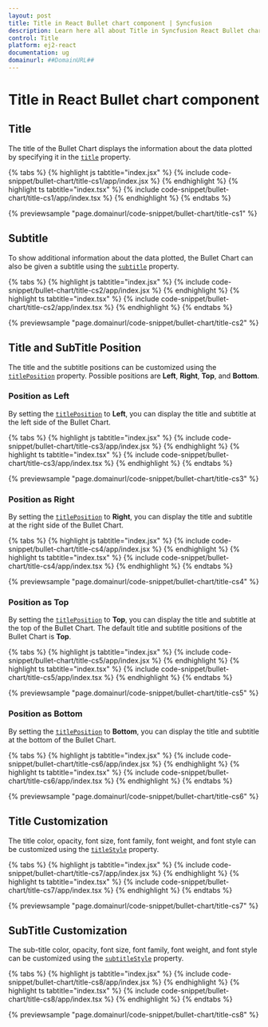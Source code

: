 ```yaml
---
layout: post
title: Title in React Bullet chart component | Syncfusion
description: Learn here all about Title in Syncfusion React Bullet chart component of Syncfusion Essential JS 2 and more.
control: Title 
platform: ej2-react
documentation: ug
domainurl: ##DomainURL##
---
```


# Title in React Bullet chart component

## Title

The title of the Bullet Chart displays the information about the data plotted by specifying it in the [`title`](https://ej2.syncfusion.com/react/documentation/api/bullet-chart/#title) property.

{% tabs %}
{% highlight js tabtitle="index.jsx" %}
{% include code-snippet/bullet-chart/title-cs1/app/index.jsx %}
{% endhighlight %}
{% highlight ts tabtitle="index.tsx" %}
{% include code-snippet/bullet-chart/title-cs1/app/index.tsx %}
{% endhighlight %}
{% endtabs %}

 {% previewsample "page.domainurl/code-snippet/bullet-chart/title-cs1" %}

## Subtitle

To show additional information about the data plotted, the Bullet Chart can also be given a subtitle using the [`subtitle`](https://ej2.syncfusion.com/react/documentation/api/bullet-chart/#subtitle) property.

{% tabs %}
{% highlight js tabtitle="index.jsx" %}
{% include code-snippet/bullet-chart/title-cs2/app/index.jsx %}
{% endhighlight %}
{% highlight ts tabtitle="index.tsx" %}
{% include code-snippet/bullet-chart/title-cs2/app/index.tsx %}
{% endhighlight %}
{% endtabs %}

 {% previewsample "page.domainurl/code-snippet/bullet-chart/title-cs2" %}

## Title and SubTitle Position

The title and the subtitle positions can be customized using the [`titlePosition`](https://ej2.syncfusion.com/react/documentation/api/bullet-chart/#titleposition) property. Possible positions are **Left**, **Right**, **Top**, and **Bottom**.

### Position as Left

By setting the [`titlePosition`](https://ej2.syncfusion.com/react/documentation/api/bullet-chart/#titleposition) to **Left**, you can display the title and subtitle at the left side of the Bullet Chart.

{% tabs %}
{% highlight js tabtitle="index.jsx" %}
{% include code-snippet/bullet-chart/title-cs3/app/index.jsx %}
{% endhighlight %}
{% highlight ts tabtitle="index.tsx" %}
{% include code-snippet/bullet-chart/title-cs3/app/index.tsx %}
{% endhighlight %}
{% endtabs %}

 {% previewsample "page.domainurl/code-snippet/bullet-chart/title-cs3" %}

### Position as Right

By setting the [`titlePosition`](https://ej2.syncfusion.com/react/documentation/api/bullet-chart/#titleposition) to **Right**, you can display the title and subtitle at the right side of the Bullet Chart.

{% tabs %}
{% highlight js tabtitle="index.jsx" %}
{% include code-snippet/bullet-chart/title-cs4/app/index.jsx %}
{% endhighlight %}
{% highlight ts tabtitle="index.tsx" %}
{% include code-snippet/bullet-chart/title-cs4/app/index.tsx %}
{% endhighlight %}
{% endtabs %}

 {% previewsample "page.domainurl/code-snippet/bullet-chart/title-cs4" %}

### Position as Top

By setting the [`titlePosition`](https://ej2.syncfusion.com/react/documentation/api/bullet-chart/#titleposition) to **Top**, you can display the title and subtitle at the top of the Bullet Chart. The default title and subtitle positions of the Bullet Chart is **Top**.

{% tabs %}
{% highlight js tabtitle="index.jsx" %}
{% include code-snippet/bullet-chart/title-cs5/app/index.jsx %}
{% endhighlight %}
{% highlight ts tabtitle="index.tsx" %}
{% include code-snippet/bullet-chart/title-cs5/app/index.tsx %}
{% endhighlight %}
{% endtabs %}

 {% previewsample "page.domainurl/code-snippet/bullet-chart/title-cs5" %}

### Position as Bottom

By setting the [`titlePosition`](https://ej2.syncfusion.com/react/documentation/api/bullet-chart/#titleposition) to **Bottom**, you can display the title and subtitle at the bottom of the Bullet Chart.

{% tabs %}
{% highlight js tabtitle="index.jsx" %}
{% include code-snippet/bullet-chart/title-cs6/app/index.jsx %}
{% endhighlight %}
{% highlight ts tabtitle="index.tsx" %}
{% include code-snippet/bullet-chart/title-cs6/app/index.tsx %}
{% endhighlight %}
{% endtabs %}

 {% previewsample "page.domainurl/code-snippet/bullet-chart/title-cs6" %}

## Title Customization

The title color, opacity, font size, font family, font weight, and font style can be customized using the [`titleStyle`](https://ej2.syncfusion.com/react/documentation/api/bullet-chart/#titlestyle) property.

{% tabs %}
{% highlight js tabtitle="index.jsx" %}
{% include code-snippet/bullet-chart/title-cs7/app/index.jsx %}
{% endhighlight %}
{% highlight ts tabtitle="index.tsx" %}
{% include code-snippet/bullet-chart/title-cs7/app/index.tsx %}
{% endhighlight %}
{% endtabs %}

 {% previewsample "page.domainurl/code-snippet/bullet-chart/title-cs7" %}

## SubTitle Customization

The sub-title color, opacity, font size, font family, font weight, and font style can be customized using the [`subtitleStyle`](https://ej2.syncfusion.com/react/documentation/api/bullet-chart/#subtitlestyle) property.

{% tabs %}
{% highlight js tabtitle="index.jsx" %}
{% include code-snippet/bullet-chart/title-cs8/app/index.jsx %}
{% endhighlight %}
{% highlight ts tabtitle="index.tsx" %}
{% include code-snippet/bullet-chart/title-cs8/app/index.tsx %}
{% endhighlight %}
{% endtabs %}

 {% previewsample "page.domainurl/code-snippet/bullet-chart/title-cs8" %}